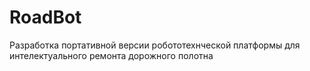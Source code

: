 # RoadBot
Разработка портативной версии робототехнческой платформы для интелектуального ремонта дорожного полотна
